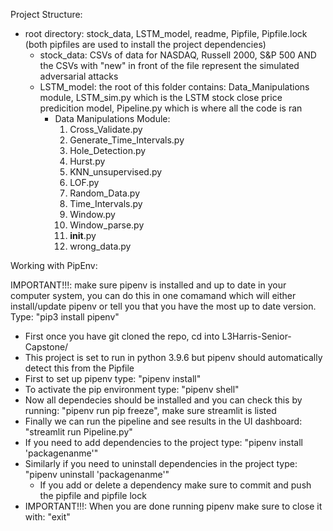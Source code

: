 Project Structure: 
- root directory: stock_data, LSTM_model, readme, Pipfile, Pipfile.lock (both pipfiles are used to install the project dependencies)
  - stock_data: CSVs of data for NASDAQ, Russell 2000, S&P 500 AND the CSVs with "new" in front of the file represent the simulated adversarial attacks
  - LSTM_model: the root of this folder contains: Data_Manipulations module, LSTM_sim.py which is the LSTM stock close price predicition model, Pipeline.py   which is where all the code is ran
    - Data Manipulations Module:
      1) Cross_Validate.py 
      2) Generate_Time_Intervals.py
      3) Hole_Detection.py
      4) Hurst.py
      5) KNN_unsupervised.py
      6) LOF.py
      7) Random_Data.py
      8) Time_Intervals.py
      9) Window.py
      10) Window_parse.py
      11) __init__.py
      12) wrong_data.py


Working with PipEnv: 

IMPORTANT!!!: make sure pipenv is installed and up to date in your computer system, you can do this in one comamand which will either install/update pipenv or tell you that you have the most up to date version. Type: "pip3 install pipenv"

- First once you have git cloned the repo, cd into L3Harris-Senior-Capstone/
- This project is set to run in python 3.9.6 but pipenv should automatically detect this from the Pipfile
- First to set up pipenv type: "pipenv install"
- To activate the pip environment type: "pipenv shell"
- Now all dependecies should be installed and you can check this by running: "pipenv run pip freeze", make sure streamlit is listed
- Finally we can run the pipeline and see results in the UI dashboard: "streamlit run Pipeline.py"
- If you need to add dependencies to the project type: "pipenv install 'packagenanme'"
- Similarly if you need to uninstall dependencies in the project type: "pipenv uninstall 'packagenanme'"
  - If you add or delete a dependency make sure to commit and push the pipfile and pipfile lock
- IMPORTANT!!!: When you are done running pipenv make sure to close it with: "exit"



